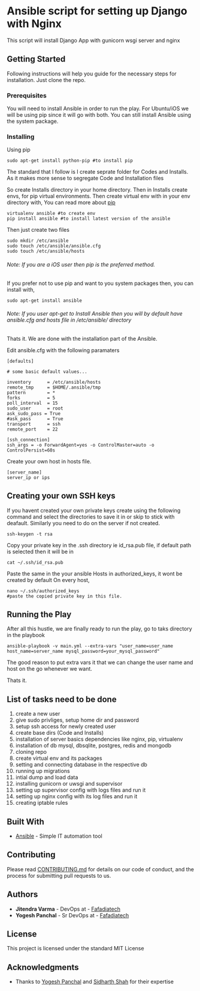 # Ansible script for setting up Django with Nginx

This script will install Django App with gunicorn wsgi server and nginx 

## Getting Started

Following instructions will help you guide for the necessary steps for installation. Just clone the repo.

### Prerequisites

You will need to install Ansible in order to run the play. For Ubuntu/iOS we will be using pip since it will go with both. You can still install Ansible using the system package.

### Installing

Using pip

```
sudo apt-get install python-pip #to install pip
```
The standard that I follow is I create seprate folder for Codes and Installs. As it makes more sense to segregate Code and Installation files

So create Installs directory in your home directory. Then in Installs create envs, for pip virtual environments. Then create virtual env with in your env directory with,
You can read more about [pip](https://pip.pypa.io/en/stable/reference/pip_download/)
```
virtualenv ansible #to create env
pip install ansible #to install latest version of the ansible
```
Then just create two files
```
sudo mkdir /etc/ansible
sudo touch /etc/ansible/ansible.cfg
sudo touch /etc/ansible/hosts
```
######  Note: If you are a iOS user then pip is the preferred method.
If you prefer not to use pip and want to you system packages then, you can install with,
```
sudo apt-get install ansible
```
###### Note: If you user apt-get to Install Ansible then you will by default have ansible.cfg and hosts file in /etc/ansible/ directory
Thats it. We are done with the installation part of the Ansible.

Edit ansible.cfg with the following paramaters
```
[defaults]

# some basic default values...

inventory      = /etc/ansible/hosts
remote_tmp     = $HOME/.ansible/tmp
pattern        = *
forks          = 5
poll_interval  = 15
sudo_user      = root
ask_sudo_pass = True
#ask_pass      = True
transport      = ssh
remote_port    = 22

[ssh_connection]
ssh_args = -o ForwardAgent=yes -o ControlMaster=auto -o ControlPersist=60s
```

Create your own host in hosts file.
```
[server_name]
server_ip or ips
```

## Creating your own SSH keys
If you havent created your own private keys create using the following command and select the directories to save it in or skip to stick with deafault. Similarly you need to do on the server if not created.
```
ssh-keygen -t rsa
```

Copy your private key in the .ssh directory ie id_rsa.pub file, if default path is selected then it will be in
```
cat ~/.ssh/id_rsa.pub
```
Paste the same in the your ansible Hosts in authorized_keys, it wont be created by default
On every host,
```
nano ~/.ssh/authorized_keys
#paste the copied private key in this file.
```
## Running the Play

After all this hustle, we are finally ready to run the play, go to taks directory in the playbook
```
ansible-playbook -v main.yml --extra-vars "user_name=user_name host_name=server_name mysql_password=your_mysql_password"
```
The good reason to put extra vars it that we can change the user name
and host on the go whenever we want.

Thats it.


## List of tasks need to be done
1. create a new user
2. give sudo privliges, setup home dir and password
3. setup ssh access for newly created user
4. create base dirs (Code and Installs)
5. installation of server basics dependencies like nginx, pip, virtualenv
6. installation of db mysql, dbsqlite, postgres, redis and mongodb
7. cloning repo
8. create virtual env and its packages
9. setting and connecting database in the respective db
10. running up migrations
11. intial dump and load data 
12. installing gunicorn or uwsgi and supervisor
13. setting up supervisor config with logs files and run it
14. setting up nginx config with its log files and run it
15. creating iptable rules 

## Built With

* [Ansible](https://ansible.com/) - Simple IT automation tool


## Contributing

Please read [CONTRIBUTING.md](https://gist.github.com/PurpleBooth/b24679402957c63ec426) for details on our code of conduct, and the process for submitting pull requests to us.


## Authors

* **Jitendra Varma** - DevOps at  - [Fafadiatech](https://fafadiatech.com/)
* **Yogesh Panchal** - Sr DevOps at  - [Fafadiatech](https://fafadiatech.com/)


## License

This project is licensed under the standard MIT License

## Acknowledgments

* Thanks to [Yogesh Panchal](https://github.com/yspanchal) and [Sidharth Shah](https://github.com/sidharthshah) for their expertise
